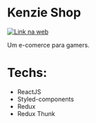 # Kenzie Shop

<a href="https://react-entrega-s3-kenzieshop-leonardomarchioro.vercel.app/" alt="link site">
  
![Link na web](https://img.shields.io/badge/web-620898?style=for-the-badge&logo=web&logoColor=000000)
  
</a>

<p>
  Um e-comerce para gamers.
</p>

# Techs:

- ReactJS
- Styled-components
- Redux
- Redux Thunk
